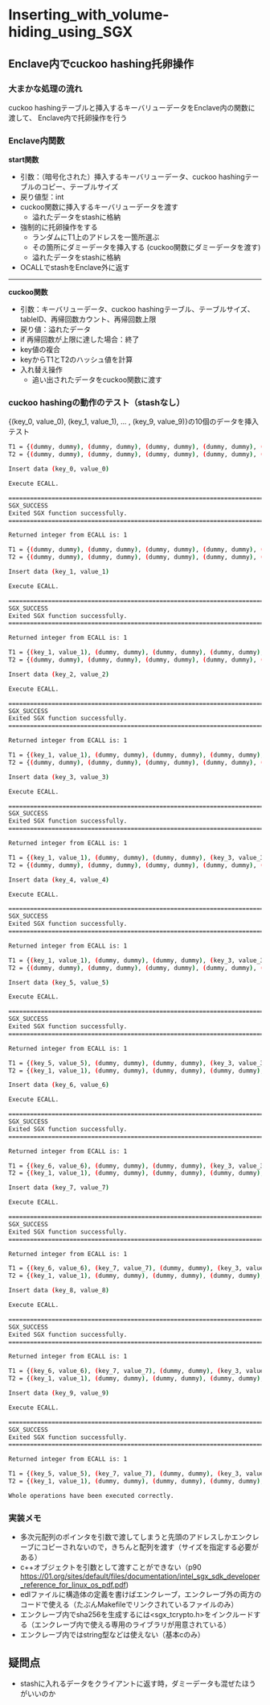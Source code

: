 # Inserting_with_volume-hiding_using_SGX

## Enclave内でcuckoo hashing托卵操作
### 大まかな処理の流れ
cuckoo hashingテーブルと挿入するキーバリューデータをEnclave内の関数に渡して、
Enclave内で托卵操作を行う

### Enclave内関数
**start関数**
- 引数：（暗号化された）挿入するキーバリューデータ、cuckoo hashingテーブルのコピー、テーブルサイズ
- 戻り値型：int
- cuckoo関数に挿入するキーバリューデータを渡す
    - 溢れたデータをstashに格納
- 強制的に托卵操作をする
    - ランダムにT1上のアドレスを一箇所選ぶ
    - その箇所にダミーデータを挿入する (cuckoo関数にダミーデータを渡す)
    - 溢れたデータをstashに格納
- OCALLでstashをEnclave外に返す
---
**cuckoo関数**
- 引数：キーバリューデータ、cuckoo hashingテーブル、テーブルサイズ、tableID、再帰回数カウント、再帰回数上限
- 戻り値：溢れたデータ
- if 再帰回数が上限に達した場合：終了
- key値の複合
- keyからT1とT2のハッシュ値を計算
- 入れ替え操作
    - 追い出されたデータをcuckoo関数に渡す

### cuckoo hashingの動作のテスト（stashなし）
{(key_0, value_0), (key_1, value_1), ... , (key_9, value_9)}の10個のデータを挿入テスト
```bash
T1 = {(dummy, dummy), (dummy, dummy), (dummy, dummy), (dummy, dummy), (dummy, dummy), (dummy, dummy), (dummy, dummy), (dummy, dummy), (dummy, dummy), (dummy, dummy)}
T2 = {(dummy, dummy), (dummy, dummy), (dummy, dummy), (dummy, dummy), (dummy, dummy), (dummy, dummy), (dummy, dummy), (dummy, dummy), (dummy, dummy), (dummy, dummy)}

Insert data (key_0, value_0)

Execute ECALL.

=============================================================================
SGX_SUCCESS
Exited SGX function successfully.
=============================================================================

Returned integer from ECALL is: 1

T1 = {(dummy, dummy), (dummy, dummy), (dummy, dummy), (dummy, dummy), (dummy, dummy), (dummy, dummy), (dummy, dummy), (key_0, value_0), (dummy, dummy), (dummy, dummy)}
T2 = {(dummy, dummy), (dummy, dummy), (dummy, dummy), (dummy, dummy), (dummy, dummy), (dummy, dummy), (dummy, dummy), (dummy, dummy), (dummy, dummy), (dummy, dummy)}

Insert data (key_1, value_1)

Execute ECALL.

=============================================================================
SGX_SUCCESS
Exited SGX function successfully.
=============================================================================

Returned integer from ECALL is: 1

T1 = {(key_1, value_1), (dummy, dummy), (dummy, dummy), (dummy, dummy), (dummy, dummy), (dummy, dummy), (dummy, dummy), (key_0, value_0), (dummy, dummy), (dummy, dummy)}
T2 = {(dummy, dummy), (dummy, dummy), (dummy, dummy), (dummy, dummy), (dummy, dummy), (dummy, dummy), (dummy, dummy), (dummy, dummy), (dummy, dummy), (dummy, dummy)}

Insert data (key_2, value_2)

Execute ECALL.

=============================================================================
SGX_SUCCESS
Exited SGX function successfully.
=============================================================================

Returned integer from ECALL is: 1

T1 = {(key_1, value_1), (dummy, dummy), (dummy, dummy), (dummy, dummy), (dummy, dummy), (dummy, dummy), (key_2, value_2), (key_0, value_0), (dummy, dummy), (dummy, dummy)}
T2 = {(dummy, dummy), (dummy, dummy), (dummy, dummy), (dummy, dummy), (dummy, dummy), (dummy, dummy), (dummy, dummy), (dummy, dummy), (dummy, dummy), (dummy, dummy)}

Insert data (key_3, value_3)

Execute ECALL.

=============================================================================
SGX_SUCCESS
Exited SGX function successfully.
=============================================================================

Returned integer from ECALL is: 1

T1 = {(key_1, value_1), (dummy, dummy), (dummy, dummy), (key_3, value_3), (dummy, dummy), (dummy, dummy), (key_2, value_2), (key_0, value_0), (dummy, dummy), (dummy, dummy)}
T2 = {(dummy, dummy), (dummy, dummy), (dummy, dummy), (dummy, dummy), (dummy, dummy), (dummy, dummy), (dummy, dummy), (dummy, dummy), (dummy, dummy), (dummy, dummy)}

Insert data (key_4, value_4)

Execute ECALL.

=============================================================================
SGX_SUCCESS
Exited SGX function successfully.
=============================================================================

Returned integer from ECALL is: 1

T1 = {(key_1, value_1), (dummy, dummy), (dummy, dummy), (key_3, value_3), (dummy, dummy), (dummy, dummy), (key_2, value_2), (key_0, value_0), (dummy, dummy), (key_4, value_4)}
T2 = {(dummy, dummy), (dummy, dummy), (dummy, dummy), (dummy, dummy), (dummy, dummy), (dummy, dummy), (dummy, dummy), (dummy, dummy), (dummy, dummy), (dummy, dummy)}

Insert data (key_5, value_5)

Execute ECALL.

=============================================================================
SGX_SUCCESS
Exited SGX function successfully.
=============================================================================

Returned integer from ECALL is: 1

T1 = {(key_5, value_5), (dummy, dummy), (dummy, dummy), (key_3, value_3), (dummy, dummy), (dummy, dummy), (key_2, value_2), (key_0, value_0), (dummy, dummy), (key_4, value_4)}
T2 = {(key_1, value_1), (dummy, dummy), (dummy, dummy), (dummy, dummy), (dummy, dummy), (dummy, dummy), (dummy, dummy), (dummy, dummy), (dummy, dummy), (dummy, dummy)}

Insert data (key_6, value_6)

Execute ECALL.

=============================================================================
SGX_SUCCESS
Exited SGX function successfully.
=============================================================================

Returned integer from ECALL is: 1

T1 = {(key_6, value_6), (dummy, dummy), (dummy, dummy), (key_3, value_3), (dummy, dummy), (dummy, dummy), (key_2, value_2), (key_0, value_0), (dummy, dummy), (key_4, value_4)}
T2 = {(key_1, value_1), (dummy, dummy), (dummy, dummy), (dummy, dummy), (dummy, dummy), (dummy, dummy), (dummy, dummy), (dummy, dummy), (key_5, value_5), (dummy, dummy)}

Insert data (key_7, value_7)

Execute ECALL.

=============================================================================
SGX_SUCCESS
Exited SGX function successfully.
=============================================================================

Returned integer from ECALL is: 1

T1 = {(key_6, value_6), (key_7, value_7), (dummy, dummy), (key_3, value_3), (dummy, dummy), (dummy, dummy), (key_2, value_2), (key_0, value_0), (dummy, dummy), (key_4, value_4)}
T2 = {(key_1, value_1), (dummy, dummy), (dummy, dummy), (dummy, dummy), (dummy, dummy), (dummy, dummy), (dummy, dummy), (dummy, dummy), (key_5, value_5), (dummy, dummy)}

Insert data (key_8, value_8)

Execute ECALL.

=============================================================================
SGX_SUCCESS
Exited SGX function successfully.
=============================================================================

Returned integer from ECALL is: 1

T1 = {(key_6, value_6), (key_7, value_7), (dummy, dummy), (key_3, value_3), (dummy, dummy), (dummy, dummy), (key_2, value_2), (key_0, value_0), (dummy, dummy), (key_4, value_4)}
T2 = {(key_1, value_1), (dummy, dummy), (dummy, dummy), (dummy, dummy), (dummy, dummy), (dummy, dummy), (dummy, dummy), (key_8, value_8), (key_5, value_5), (dummy, dummy)}

Insert data (key_9, value_9)

Execute ECALL.

=============================================================================
SGX_SUCCESS
Exited SGX function successfully.
=============================================================================

Returned integer from ECALL is: 1

T1 = {(key_5, value_5), (key_7, value_7), (dummy, dummy), (key_3, value_3), (dummy, dummy), (dummy, dummy), (key_2, value_2), (key_9, value_9), (dummy, dummy), (key_4, value_4)}
T2 = {(key_1, value_1), (dummy, dummy), (dummy, dummy), (dummy, dummy), (dummy, dummy), (dummy, dummy), (key_6, value_6), (key_8, value_8), (key_0, value_0), (dummy, dummy)}

Whole operations have been executed correctly.
```
### 実装メモ
- 多次元配列のポインタを引数で渡してしまうと先頭のアドレスしかエンクレーブにコピーされないので，きちんと配列を渡す（サイズを指定する必要がある）
- c++オブジェクトを引数として渡すことができない（p90 https://01.org/sites/default/files/documentation/intel_sgx_sdk_developer_reference_for_linux_os_pdf.pdf)
- edlファイルに構造体の定義を書けばエンクレーブ，エンクレーブ外の両方のコードで使える（たぶんMakefileでリンクされているファイルのみ）
- エンクレーブ内でsha256を生成するには<sgx_tcrypto.h>をインクルードする（エンクレーブ内で使える専用のライブラリが用意されている）
- エンクレーブ内ではstring型などは使えない（基本cのみ）
## 疑問点
- stashに入れるデータをクライアントに返す時，ダミーデータも混ぜたほうがいいのか
